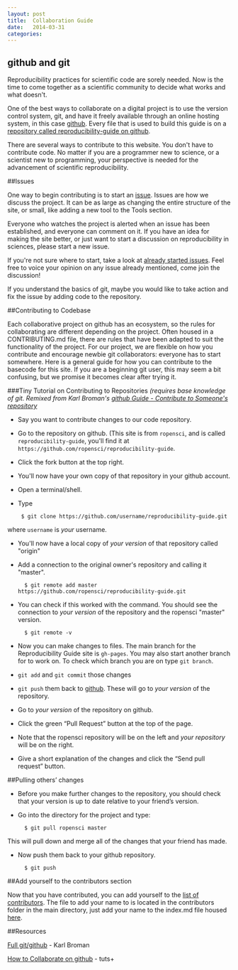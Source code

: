 ```yaml
---
layout: post
title:  Collaboration Guide
date:   2014-03-31 
categories: 
---
```


## github and git

Reproducibility practices for scientific code are sorely needed. Now is the time to come together as a scientific community to decide what works and what doesn't.  

One of the best ways to collaborate on a digital project is to use the version control system, git, and have it freely available  through an online hosting system, in this case [github](https://github.com/). Every file that is used to build this guide is on a [repository called reproducibility-guide on  github](https://github.com/ropensci/reproducibility-guide). 

There are several ways to contribute to this website.  You don't have to contribute code.  No matter if you are a programmer new to science, or a scientist new to programming, your perspective is needed for the advancement of scientific reproducibility. 

##Issues

One way to begin contributing is to start an [issue](https://github.com/ropensci/reproducibility-guide/issues?state=open). Issues are how we discuss the project.  It can be as large as changing the entire structure of the site, or small, like adding a new tool to the Tools section. 

Everyone who watches the project is alerted when an issue has been established, and everyone can comment on it. If you have an idea for making the site better, or just want to start a discussion on reproducibility in sciences, please start a new issue.  

If you're not sure where to start, take a look at [already started issues](https://github.com/ropensci/reproducibility-guide/issues?state=open).  Feel free to voice your opinion on any issue already mentioned, come join the discussion!  

If you understand the basics of git, maybe you would like to take action and fix the issue by adding code to the repository.

##Contributing to Codebase 

Each collaborative project on github has an ecosystem, so the rules for collaborating are different depending on the project.  Often housed in a CONTRIBUTING.md file, there are rules that have been adapted to suit the functionality of the project.  For our project, we are flexible on how you contribute and encourage newbie git collaborators: everyone has to start somewhere.  Here is a general guide for how you can contribute to the basecode for this site. If you are a beginning git user, this may seem a bit confusing, but we promise it becomes clear after trying it. 

###Tiny Tutorial on Contributing to Repositories
*(requires base knowledge of git. Remixed from Karl Broman's [github Guide - Contribute to Someone's repository](http://kbroman.github.io/github_tutorial/pages/fork.html)*

- Say you want to contribute changes to our code repository.

- Go to the repository on github.  (This site is from `ropensci`, and is called `reproducibility-guide`, you'll find it at `https://github.com/ropensci/reproducibility-guide`.

- Click the fork  <i class="fa fa-code-fork"></i> button at the top right.

- You'll now have your own copy of that repository in your github account.

- Open a terminal/shell. 

-  Type

        $ git clone https://github.com/username/reproducibility-guide.git

where `username` is _your_ username.

- You'll now have a local copy of _your version_ of that repository called "origin"

- Add a connection to the original owner's repository and calling it "master".
    
        $ git remote add master https://github.com/ropensci/reproducibility-guide.git

- You can check if this worked with the command.  You should see the connection to _your version_ of the repository and the ropensci "master"
version.

        $ git remote -v

- Now you can make changes to files.  The main branch for the Reproducibility Guide site is `gh-pages`.  You may also start another branch for to work on.  To check which branch you are on type `git branch`.

- `git add` and `git commit` those changes

- `git push` them back to [github](http://github.com).  These will go
  to _your version_ of the repository.

- Go to _your version_ of the repository on github.

- Click the green &ldquo;Pull Request&rdquo; button at the top of the page.

- Note that the ropensci repository will be on the left and _your repository_ will be on the right.

- Give a short explanation of the changes and click the &ldquo;Send pull request&rdquo; button.

##Pulling others’ changes

- Before you make further changes to the repository, you should check that your version is up to date relative to your friend’s version.

- Go into the directory for the project and type:

        $ git pull ropensci master

This will pull down and merge all of the changes that your friend has made.

- Now push them back to your github repository.

        $ git push

##Add yourself to the contributors section

Now that you have contributed, you can add yourself to the [list of contributors](http://ropensci.github.io/reproducibility-guide/contributors/).  The file to add your name to is located in the contributors folder in the main directory, just add your name to the index.md file housed [here](https://github.com/ropensci/reproducibility-guide/tree/gh-pages/contributors).

##Resources

[Full git/github](http://kbroman.github.io/github_tutorial/) - Karl Broman 

[How to Collaborate on github](http://code.tutsplus.com/tutorials/how-to-collaborate-on-github--net-34267) - tuts+

